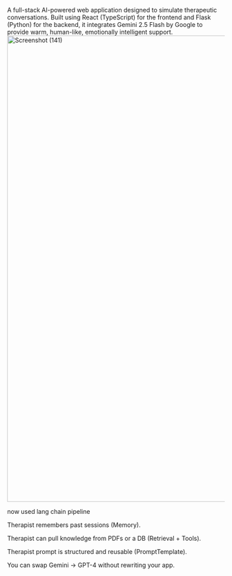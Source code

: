 A full-stack AI-powered web application designed to simulate therapeutic conversations. Built using React (TypeScript) for the frontend and Flask (Python) for the backend, it integrates Gemini 2.5 Flash by Google to provide warm, human-like, emotionally intelligent support.
<img width="1920" height="1080" alt="Screenshot (141)" src="https://github.com/user-attachments/assets/d956afa5-7ff3-47d0-9fd5-3bcea3392c70" />

now used lang chain pipeline

Therapist remembers past sessions (Memory).

Therapist can pull knowledge from PDFs or a DB (Retrieval + Tools).

Therapist prompt is structured and reusable (PromptTemplate).

You can swap Gemini → GPT-4 without rewriting your app.
